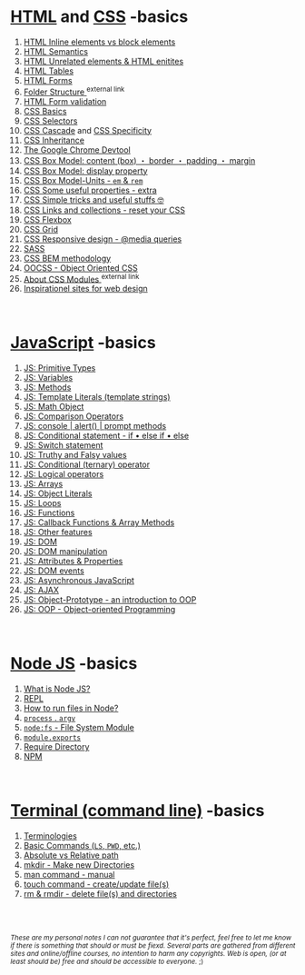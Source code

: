 # [HTML](https://html.spec.whatwg.org/#a-quick-introduction-to-html) and [CSS](https://developer.mozilla.org/en-US/docs/Web/CSS) -basics

1. [HTML Inline elements vs block elements](https://github.com/Klosmi/html-basics/blob/master/HTML-CSS%20basics.md#inline-vs-block)   
2. [HTML Semantics](https://github.com/Klosmi/html-basics/blob/master/HTML-CSS%20basics.md#semantic-markup--meaningful-markup)      
3. [HTML Unrelated elements & HTML enitites](https://github.com/Klosmi/html-basics/blob/master/HTML-CSS%20basics.md#html-unrelated-elements)    
4. [HTML Tables](https://github.com/Klosmi/html-basics/blob/master/HTML-CSS%20basics.md#tables)     
5. [HTML Forms](https://github.com/Klosmi/html-basics/blob/master/HTML-CSS%20basics.md#forms)    
6. <a href="https://newbedev.com/what-is-the-meaning-of-the-dist-directory-in-open-source-projects" target="_blank">Folder Structure </a><sup>external link</sup>
7. [HTML Form validation](https://github.com/Klosmi/html-basics/blob/master/HTML-CSS%20basics.md#form-validations)    
8. [CSS Basics](https://github.com/Klosmi/html-basics/blob/master/HTML-CSS%20basics.md#css)    
9. [CSS Selectors](https://github.com/Klosmi/html-basics/blob/master/HTML-CSS%20basics.md#css-selector)    
10. [CSS Cascade](https://github.com/Klosmi/html-basics/blob/master/HTML-CSS%20basics.md#css-cascade) and [CSS Specificity](https://github.com/Klosmi/html-basics/blob/master/HTML-CSS%20basics.md#css-specificity)
12. [CSS Inheritance](https://github.com/Klosmi/html-basics/blob/master/HTML-CSS%20basics.md#css-inheritance)     
13. [The Google Chrome Devtool](https://github.com/Klosmi/html-basics/blob/master/HTML-CSS%20basics.md#css-devtools-in-chrome)    
14. [CSS Box Model: content (box) ・ border ・ padding ・ margin](https://github.com/Klosmi/html-basics/blob/master/HTML-CSS%20basics.md#css-box-model)    
15. [CSS Box Model: display property](https://github.com/Klosmi/html-basics/blob/master/HTML-CSS%20basics.md#css-box-model---display-property)     
16. [CSS Box Model-Units - `em` & `rem`](https://github.com/Klosmi/html-basics/blob/master/HTML-CSS%20basics.md#css-box-model---units-in-depth-focus-on-relative-units-)     
17. [CSS Some useful properties - extra](https://github.com/Klosmi/html-basics/blob/master/HTML-CSS%20basics.md#other-useful-css-properties)     
18. [CSS Simple tricks and useful stuffs 🤓](https://github.com/Klosmi/html-basics/blob/master/HTML-CSS%20basics.md#css-simple-tricks-and-useful-stuffs-)
19. [CSS Links and collections - reset your CSS](https://github.com/Klosmi/html-basics/blob/master/HTML-CSS%20basics.md#links-collection-)        
20. [CSS Flexbox](https://github.com/Klosmi/html-basics/blob/master/HTML-CSS%20basics.md#css---flexbox)     
21. [CSS Grid](https://github.com/Klosmi/html-basics/blob/master/HTML-CSS%20basics.md#css-grid)     
22. [CSS Responsive design - @media queries](https://github.com/Klosmi/html-basics/blob/master/HTML-CSS%20basics.md#css---responsive-design)      
23. [SASS](https://github.com/Klosmi/html-basics/blob/master/HTML-CSS%20basics.md#the-basics-of--sass-syntactically-awesome-stylesheets) 
24. [CSS BEM methodology](https://github.com/Klosmi/html-basics/blob/master/HTML-CSS%20basics.md#bem-methodology)     
25. [OOCSS - Object Oriented CSS](https://github.com/Klosmi/html-basics/blob/master/HTML-CSS%20basics.md#oocss---object-oriented-css)     
26. <a href="https://github.com/css-modules/css-modules" target="_blank">About CSS Modules </a><sup>external link</sup>
27. [Inspirationel sites for web design](https://github.com/Klosmi/html-basics/blob/master/HTML-CSS%20basics.md#webdesign-inspiration-sites)     

<br>

# [JavaScript](https://developer.mozilla.org/en-US/docs/Learn/JavaScript/First_steps) -basics
1. [JS: Primitive Types](https://github.com/Klosmi/html-basics/blob/master/JS-basic.md#js-primitive-types)
2. [JS: Variables](https://github.com/Klosmi/html-basics/blob/master/JS-basic.md#js-variables)
3. [JS: Methods](https://github.com/Klosmi/html-basics/blob/master/JS-basic.md#js-methods-string-methods)
4. [JS: Template Literals (template strings)](https://github.com/Klosmi/html-basics/blob/master/JS-basic.md#js-template-literals-template-strings)
5. [JS: Math Object](https://github.com/Klosmi/html-basics/blob/master/JS-basic.md#js-math-object)
6. [JS: Comparison Operators](https://github.com/Klosmi/html-basics/blob/master/JS-basic.md#js-comparison-operators)
7. [JS: console | alert() | prompt methods](https://github.com/Klosmi/html-basics/blob/master/JS-basic.md#the-console-method)
8. [JS: Conditional statement - if • else if • else](https://github.com/Klosmi/html-basics/blob/master/JS-basic.md#js-conditional-statement---if--else-if--else) 
9. [JS: Switch statement](https://github.com/Klosmi/html-basics/blob/master/JS-basic.md#switch-statement) 
10. [JS: Truthy and Falsy values](https://github.com/Klosmi/html-basics/blob/master/JS-basic.md#truthy-and-falsy-values)   
11. [JS: Conditional (ternary) operator](https://github.com/Klosmi/html-basics/blob/master/JS-basic.md#conditional-ternary-operator)    
12. [JS: Logical operators](https://github.com/Klosmi/html-basics/blob/master/JS-basic.md#logical-operators)          
13. [JS: Arrays](https://github.com/Klosmi/html-basics/blob/master/JS-basic.md#arrays-)  
14. [JS: Object Literals](https://github.com/Klosmi/html-basics/blob/master/JS-basic.md#js-object-literals-) 
15. [JS: Loops](https://github.com/Klosmi/html-basics/blob/master/JS-basic.md#js-loops-)
16. [JS: Functions](https://github.com/Klosmi/html-basics/blob/master/JS-basic.md#js-functions-)
17. [JS: Callback Functions & Array Methods](https://github.com/Klosmi/html-basics/blob/master/JS-basic.md#callback-functions--array-methods-)   
18. [JS: Other features](https://github.com/Klosmi/html-basics/blob/master/JS-basic.md#other-js-features)   
19. [JS: DOM](https://github.com/Klosmi/html-basics/blob/master/JS-basic.md#the-dom)   
20. [JS: DOM manipulation](https://github.com/Klosmi/html-basics/blob/master/JS-basic.md#dom-manipulation)   
21. [JS: Attributes & Properties](https://github.com/Klosmi/html-basics/blob/master/JS-basic.md#attributes--properties)   
22. [JS: DOM events](https://github.com/Klosmi/html-basics/blob/master/JS-basic.md#dom-events)
23. [JS: Asynchronous JavaScript](https://github.com/Klosmi/html-basics/blob/master/JS-basic.md#asynchronous-javascript)   
24. [JS: AJAX](https://github.com/Klosmi/html-basics/blob/master/JS-basic.md#ajax)  
25. [JS: Object-Prototype - an introduction to OOP](https://github.com/Klosmi/html-basics/blob/master/JS-basic.md#object-prototype---introduction-to-oop)
26. [JS: OOP - Object-oriented Programming](https://github.com/Klosmi/html-basics/blob/master/JS-basic.md#oop--object-oriented-programming)

<br>

# [Node JS](https://nodejs.org/en/about/) -basics   
1. [What is Node JS?](https://github.com/Klosmi/html-basics/blob/master/Node.md#what-is-node-js)      
2. [REPL](https://github.com/Klosmi/html-basics/blob/master/Node.md#repl)     
3. [How to run files in Node?](https://github.com/Klosmi/html-basics/blob/master/Node.md#running-node-files)    
4. [`process` . `argv`](https://github.com/Klosmi/html-basics/blob/master/Node.md#process--argv)     
5. [`node:fs` - File System Module](https://github.com/Klosmi/html-basics/blob/master/Node.md#nodefs---file-system-module)
6. [`module.exports`](https://github.com/Klosmi/html-basics/blob/master/Node.md#moduleexports)    
7. [Require Directory](https://github.com/Klosmi/html-basics/blob/master/Node.md#require-an-entire-directory)   
8. [NPM](https://github.com/Klosmi/html-basics/blob/master/Node.md#npm)    

<br>

# [Terminal (command line)](https://developer.mozilla.org/en-US/docs/Learn/Tools_and_testing/Understanding_client-side_tools/Command_line) -basics  
1. [Terminologies](https://github.com/Klosmi/html-basics/blob/master/terminal.md)    
2. [Basic Commands (`LS`, `PWD`, etc.)](https://github.com/Klosmi/html-basics/blob/master/terminal.md#basic-commands-ls-pwd-etc)     
3. [Absolute vs Relative path](https://github.com/Klosmi/html-basics/blob/master/terminal.md#absolute-vs-relative-path)      
4. [mkdir - Make new Directories](https://github.com/Klosmi/html-basics/blob/master/terminal.md#make-new-directories)           
5. [man command - manual](https://github.com/Klosmi/html-basics/blob/master/terminal.md#man-command--manual-command) 
6. [touch command - create/update file(s)](https://github.com/Klosmi/html-basics/blob/master/terminal.md#touch-command---create-files)   
7. [rm & rmdir - delete file(s) and directories](https://github.com/Klosmi/html-basics/blob/master/terminal.md#rm--rmdir-command---delete-files--folders)     


<br>

<br>


<sup>*These are my personal notes*
*I can not guarantee that it's perfect, feel free to let me know if there is something that should or must be fiexd.*
*Several parts are gathered from different sites and online/offline courses, no intention to harm any copyrights. Web is open, (or at least should be) free and should be accessible to everyone.* ;)</sup>
